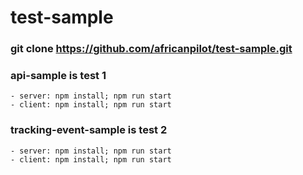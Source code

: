 # test-sample

### git clone https://github.com/africanpilot/test-sample.git

### api-sample is test 1
    - server: npm install; npm run start
    - client: npm install; npm run start
### tracking-event-sample is test 2
    - server: npm install; npm run start
    - client: npm install; npm run start
